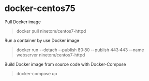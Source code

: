 # docker-centos75

Pull Docker image 
> docker pull ninetom/centos7-httpd

Run a container by use Docker image
> docker run --detach --publish 80:80 --publish 443:443 --name webserver ninetom/centos7-httpd

Build Docker image from source code with Docker-Compose
> docker-compose up
